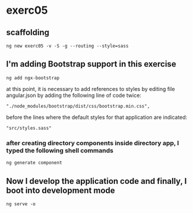 # exerc05

## scaffolding

```shell
ng new exerc05 -v -S -g --routing --style=sass
```

## I'm adding Bootstrap support in this exercise

```shell
ng add ngx-bootstrap
```

at this point, it is necessary to add references to styles by editing file angular.json by adding the following line of code twice:

```text
"./node_modules/bootstrap/dist/css/bootstrap.min.css",
```

before the lines where the default styles for that application are indicated:

```text
"src/styles.sass"
```

### after creating directory components inside directory app, I typed the following shell commands

```shell
ng generate component
```

## Now I develop the application code and finally, I boot into development mode

```shell
ng serve -o
```
